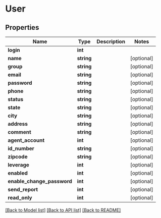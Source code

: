 # User

## Properties
Name | Type | Description | Notes
------------ | ------------- | ------------- | -------------
**login** | **int** |  | 
**name** | **string** |  | [optional] 
**group** | **string** |  | [optional] 
**email** | **string** |  | [optional] 
**password** | **string** |  | [optional] 
**phone** | **string** |  | [optional] 
**status** | **string** |  | [optional] 
**state** | **string** |  | [optional] 
**city** | **string** |  | [optional] 
**address** | **string** |  | [optional] 
**comment** | **string** |  | [optional] 
**agent_account** | **int** |  | [optional] 
**id_number** | **string** |  | [optional] 
**zipcode** | **string** |  | [optional] 
**leverage** | **int** |  | [optional] 
**enabled** | **int** |  | [optional] 
**enable_change_password** | **int** |  | [optional] 
**send_report** | **int** |  | [optional] 
**read_only** | **int** |  | [optional] 

[[Back to Model list]](../README.md#documentation-for-models) [[Back to API list]](../README.md#documentation-for-api-endpoints) [[Back to README]](../README.md)


